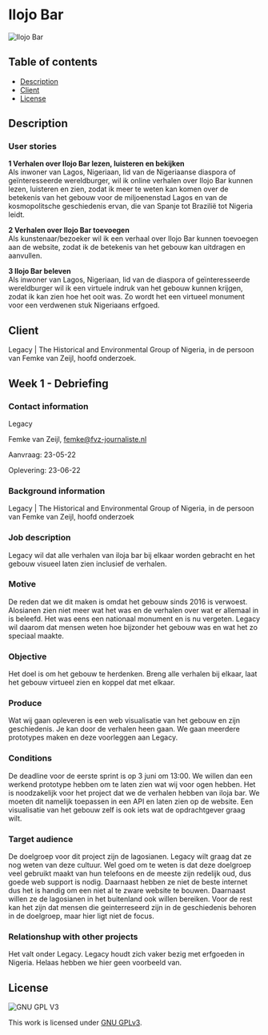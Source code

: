 # Ilojo Bar

![Ilojo Bar](https://github.com/cmda-minor-web-cases/ilojo-bar/blob/main/assets/ilojo-bar.jpg?raw=true)

## Table of contents
  * [Description](#Description)
  * [Client](#Client)
  * [License](#License)
 
## Description <a name="Description">

### User stories
**1 Verhalen over Ilojo Bar lezen, luisteren en bekijken**  
Als inwoner van Lagos, Nigeriaan, lid van de Nigeriaanse diaspora of geïnteresseerde wereldburger, wil ik online verhalen over Ilojo Bar kunnen lezen, luisteren en zien, zodat ik meer te weten kan komen over de betekenis van het gebouw voor de miljoenenstad Lagos en van de kosmopolitsche geschiedenis ervan, die van Spanje tot Brazilië tot Nigeria leidt.

**2 Verhalen over Ilojo Bar toevoegen**  
Als kunstenaar/bezoeker wil ik een verhaal over Ilojo Bar kunnen toevoegen aan de website, zodat ik de betekenis van het gebouw kan uitdragen en aanvullen.
 
**3 Ilojo Bar beleven**   
Als inwoner van Lagos, Nigeriaan, lid van de diaspora of geïnteresseerde wereldburger wil ik een virtuele indruk van het gebouw kunnen krijgen, zodat ik kan zien hoe het ooit was. Zo wordt het een virtueel monument voor een verdwenen stuk Nigeriaans erfgoed.


## Client <a name="Client">
Legacy | The Historical and Environmental Group of Nigeria, in de persoon van Femke van Zeijl, hoofd onderzoek.

## Week 1 - Debriefing

### Contact information

Legacy 

Femke van Zeijl, femke@fvz-journaliste.nl

Aanvraag: 23-05-22

Oplevering: 23-06-22

### Background information

Legacy | The Historical and Environmental Group of Nigeria, in de persoon van Femke van Zeijl, hoofd onderzoek

### Job description

Legacy wil dat alle verhalen van iloja bar bij elkaar worden gebracht en het gebouw visueel laten zien inclusief de verhalen. 

### Motive

De reden dat we dit maken is omdat het gebouw sinds 2016 is verwoest. Alosianen zien niet meer wat het was en de verhalen over wat er allemaal in is beleefd. Het was eens een nationaal monument en is nu vergeten. Legacy wil daarom dat mensen weten hoe bijzonder het gebouw was en wat het zo speciaal maakte. 

### Objective

Het doel is om het gebouw te herdenken. Breng alle verhalen bij elkaar, laat het gebouw virtueel zien en koppel dat met elkaar. 

### Produce

Wat wij gaan opleveren is een web visualisatie van het gebouw en zijn geschiedenis. Je kan door de verhalen heen gaan. We gaan meerdere prototypes maken en deze voorleggen aan Legacy. 
 
### Conditions

De deadline voor de eerste sprint is op 3 juni om 13:00. We willen dan een werkend prototype hebben om te laten zien wat wij voor ogen hebben. Het is noodzakelijk voor het project dat we de verhalen hebben van iloja bar. We moeten dit namelijk toepassen in een API en laten zien op de website. Een visualisatie van het gebouw zelf is ook iets wat de opdrachtgever graag wilt. 

### Target audience

De doelgroep voor dit project zijn de lagosianen. Legacy wilt graag dat ze nog weten van deze cultuur. Wel goed om te weten is dat deze doelgroep veel gebruikt maakt van hun telefoons en de meeste zijn redelijk oud, dus goede web support is nodig. Daarnaast hebben ze niet de beste internet dus het is handig om een niet al te zware website te bouwen. Daarnaast willen ze de lagosianen in het buitenland ook willen bereiken. Voor de rest kan het zijn dat mensen die geinterreseerd zijn in de geschiedenis behoren in de doelgroep, maar hier ligt niet de focus. 

### Relationshup with other projects
Het valt onder Legacy. Legacy houdt zich vaker bezig met erfgoeden in Nigeria. Helaas hebben we hier geen voorbeeld van. 


## License <a name="License">

![GNU GPL V3](https://www.gnu.org/graphics/gplv3-127x51.png)

This work is licensed under [GNU GPLv3](./LICENSE).
